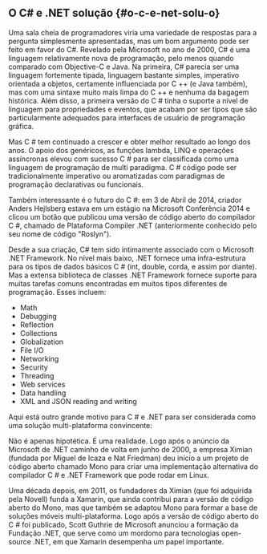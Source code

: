 ## O C\# e .NET solução {#o-c-e-net-solu-o}

Uma sala cheia de programadores viria uma variedade de respostas para a pergunta simplesmente apresentadas, mas um bom argumento pode ser feito em favor do C\#. Revelado pela Microsoft no ano de 2000, C\# é uma linguagem relativamente nova de programação, pelo menos quando comparado com Objective-C e Java. Na primeira, C\# parecia ser uma linguagem fortemente tipada, linguagem bastante simples, imperativo orientada a objetos, certamente influenciada por C ++ \(e Java também\), mas com uma sintaxe muito mais limpa do C ++ e nenhuma da bagagem histórica. Além disso, a primeira versão do C \# tinha o suporte a nível de linguagem para propriedades e eventos, que acabam por ser tipos que são particularmente adequados para interfaces de usuário de programação gráfica.

Mas C \# tem continuado a crescer e obter melhor resultado ao longo dos anos. O apoio dos genéricos, as funções lambda, LINQ e operações assíncronas elevou com sucesso C \# para ser classificada como uma linguagem de programação de multi paradigma. C \# código pode ser tradicionalmente imperativo ou aromatizadas com paradigmas de programação declarativas ou funcionais.

Também interessante é o futuro do C \#: em 3 de Abril de 2014, criador Anders Hejlsberg estava em um estágio na Microsoft Conferência 2014 e clicou um botão que publicou uma versão de código aberto do compilador C \#, chamado de Plataforma Compiler .NET \(anteriormente conhecido pelo seu nome de código "Roslyn"\).

Desde a sua criação, C\# tem sido intimamente associado com o Microsoft .NET Framework. No nível mais baixo, .NET fornece uma infra-estrutura para os tipos de dados básicos C \# \(int, double, corda, e assim por diante\). Mas a extensa biblioteca de classes .NET Framework fornece suporte para muitas tarefas comuns encontradas em muitos tipos diferentes de programação. Esses incluem:

* Math
* Debugging
* Reflection
* Collections
* Globalization
* File I/O
* Networking
* Security
* Threading
* Web services
* Data handling
* XML and JSON reading and writing

Aqui está outro grande motivo para C \# e .NET para ser considerada como uma solução multi-plataforma convincente:

Não é apenas hipotética. É uma realidade. Logo após o anúncio da Microsoft de .NET caminho de volta em junho de 2000, a empresa Ximian \(fundada por Miguel de Icaza e Nat Friedman\) deu início a um projeto de código aberto chamado Mono para criar uma implementação alternativa do compilador C \# e .NET Framework que pode rodar em Linux.

Uma década depois, em 2011, os fundadores da Ximian \(que foi adquirida pela Novell\) funda a Xamarin, que ainda contribui para a versão de código aberto do Mono, mas que também se adaptou Mono para formar a base de soluções móveis multi-plataforma. Logo após a versão de código aberto do C \# foi publicado, Scott Guthrie de Microsoft anunciou a formação da Fundação .NET, que serve como um mordomo para tecnologias open-source .NET, em que Xamarin desempenha um papel importante.

